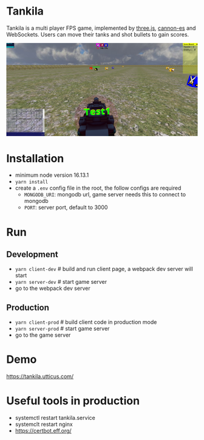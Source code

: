 # Tankila
Tankila is a multi player FPS game, implemented by [three.js](https://github.com/mrdoob/three.js), [cannon-es](https://github.com/pmndrs/cannon-es) and WebSockets. Users can move their tanks and shot bullets to gain scores.

<img src="demo/Tankila_demo.png" width="600" height="auto" />

# Installation
- minimum node version 16.13.1
- `yarn install`
- create a `.env` config file in the root, the follow configs are required
  - `MONGODB_URI`: mongodb url, game server needs this to connect to mongodb
  - `PORT`: server port, default to 3000 
# Run
## Development
- `yarn client-dev` # build and run client page, a webpack dev server will start
- `yarn server-dev` # start game server
- go to the webpack dev server
## Production
- `yarn client-prod` # build client code in production mode
- `yarn server-prod` # start game server
- go to the game server

# Demo
https://tankila.utticus.com/

# Useful tools in production
- systemctl restart tankila.service
- systemclt restart nginx
- https://certbot.eff.org/

